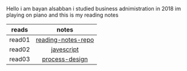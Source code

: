 

Hello i am bayan alsabban i studied business adnimistration in 2018 im playing on piano and this is my reading notes 




| reads    |      notes    | 
|----------|:-------------:|
| read01   | [reading-notes-repo](https://github.com/bayansabban/reading-notes-repo.git) |
| read02   | [javescript](https://github.com/bayansabban/javascript.git)     |   
| read03   | [process-design](https://github.com/bayansabban/Process-Design.git) |   